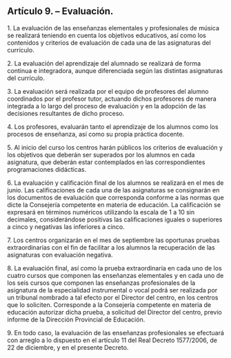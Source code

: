 ## Artículo 9. – Evaluación.

1\. La evaluación de las enseñanzas elementales y profesionales de música se realizará teniendo en cuenta los objetivos educativos, así como los contenidos y criterios de evaluación de cada una de las asignaturas del currículo.

2\. La evaluación del aprendizaje del alumnado se realizará de forma continua e integradora, aunque diferenciada según las distintas asignaturas del currículo.

3\. La evaluación será realizada por el equipo de profesores del alumno coordinados por el profesor tutor, actuando dichos profesores de manera integrada a lo largo del proceso de evaluación y en la adopción de las decisiones resultantes de dicho proceso.

4\. Los profesores, evaluarán tanto el aprendizaje de los alumnos como los procesos de enseñanza, así como su propia práctica docente.

5\. Al inicio del curso los centros harán públicos los criterios de evaluación y los objetivos que deberán ser superados por los alumnos en cada asignatura, que deberán estar contemplados en las correspondientes programaciones didácticas.

6\. La evaluación y calificación final de los alumnos se realizará en el mes de junio. Las calificaciones de cada una de las asignaturas se consignarán en los documentos de evaluación que corresponda conforme a las normas que dicte la Consejería competente en materia de educación. La calificación se expresará en términos numéricos utilizando la escala de 1 a 10 sin decimales, considerándose positivas las calificaciones iguales o superiores a cinco y negativas las inferiores a cinco.

7\. Los centros organizarán en el mes de septiembre las oportunas pruebas extraordinarias con el fin de facilitar a los alumnos la recuperación de las asignaturas con evaluación negativa.

8\. La evaluación final, así como la prueba extraordinaria en cada uno de los cuatro cursos que componen las enseñanzas elementales y en cada uno de los seis cursos que componen las enseñanzas profesionales de la asignatura de la especialidad instrumental o vocal podrá ser realizada por un tribunal nombrado a tal efecto por el Director del centro, en los centros que lo soliciten. Corresponde a la Consejería competente en materia de educación autorizar dicha prueba, a solicitud del Director del centro, previo informe de la Dirección Provincial de Educación.

9\. En todo caso, la evaluación de las enseñanzas profesionales se efectuará con arreglo a lo dispuesto en el artículo 11 del Real Decreto 1577/2006, de 22 de diciembre, y en el presente Decreto.